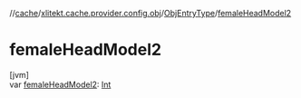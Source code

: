 //[cache](../../../index.md)/[xlitekt.cache.provider.config.obj](../index.md)/[ObjEntryType](index.md)/[femaleHeadModel2](female-head-model2.md)

# femaleHeadModel2

[jvm]\
var [femaleHeadModel2](female-head-model2.md): [Int](https://kotlinlang.org/api/latest/jvm/stdlib/kotlin/-int/index.html)
